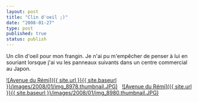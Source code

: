 ```yaml
---
layout: post
title: "Clin d'oeil ;)"
date: "2008-01-27"
type: post
published: true
status: publish
---
```


Un clin d'oeil pour mon frangin. Je n'ai pu m'empêcher de penser à lui en souriant lorsque j'ai vu les panneaux suivants dans un centre commercial au Japon.

[![Avenue du Rémi]({{ site.url }}{{ site.baseurl }}/images/2008/01/img_8978.thumbnail.JPG)](http://blog.japonophile.com/wp-content/uploads/2008/01/img_8978.JPG)   [![Avenue du Rémi]({{ site.url }}{{ site.baseurl }}/images/2008/01/img_8980.thumbnail.JPG)](http://blog.japonophile.com/wp-content/uploads/2008/01/img_8980.JPG)
